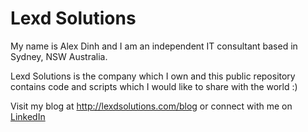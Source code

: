 # Lexd Solutions
My name is Alex Dinh and I am an independent IT consultant based in Sydney, NSW Australia.

Lexd Solutions is the company which I own and this public repository contains code and scripts which I would like to share with the world :)

Visit my blog at http://lexdsolutions.com/blog or connect with me on [LinkedIn](https://www.linkedin.com/in/lexd88/)
